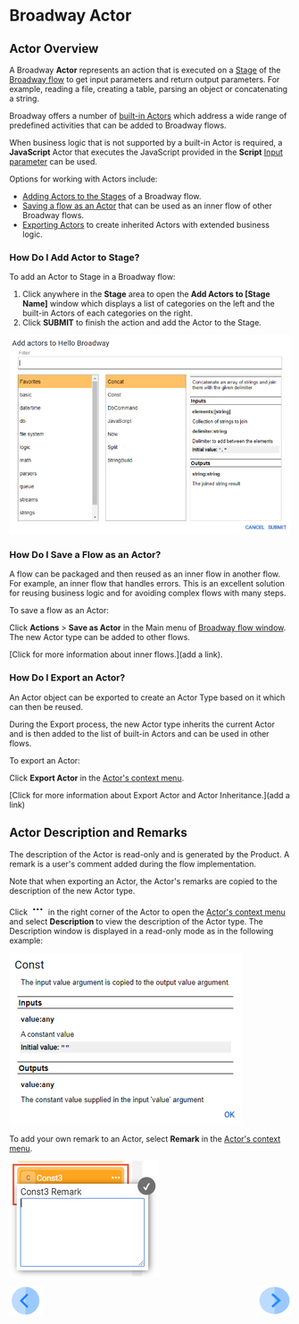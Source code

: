 # Broadway Actor

## Actor Overview

A Broadway  **Actor** represents an action that is executed on a [Stage](/articles/99_Broadway/19_broadway_flow_stages.md) of the [Broadway flow](/articles/99_Broadway/16_broadway_flow_overview.md) to get input parameters and return output parameters. For example, reading a file, creating a table, parsing an object or concatenating a string.

Broadway offers a number of [built-in Actors](/articles/99_Broadway/04_built_in_actor_types.md) which address a wide range of predefined activities that can be added to Broadway flows. 

When business logic that is not supported by a built-in Actor is required, a **JavaScript** Actor that executes the JavaScript provided in the **Script** [Input parameter](/articles/99_Broadway/03_broadway_actor_window.md#data-input-parameters) can be used. 

Options for working with Actors include:
- [Adding Actors to the Stages](/articles/99_Broadway/03_broadway_actor.md#how-do-i-add-actor-to-stage) of a Broadway flow.
- [Saving a flow as an Actor](/articles/99_Broadway/03_broadway_actor.md#how-do-i-save-flow-as-actor) that can be used as an inner flow of other Broadway flows.
- [Exporting Actors](/articles/99_Broadway/03_broadway_actor.md#how-do-i-export-an-actor) to create inherited Actors with extended business logic.  

### How Do I Add Actor to Stage?

To add an Actor to Stage in a Broadway flow:
1.  Click anywhere in the **Stage** area to open the **Add Actors to [Stage Name]** window which displays a list of categories on the left and the built-in Actors of each categories on the right. 
2.  Click **SUBMIT** to finish the action and add the Actor to the Stage.


![image](/articles/99_Broadway/images/99_04_01_add_actor.PNG)

### How Do I Save a Flow as an Actor?
A flow can be packaged and then reused as an inner flow in another flow. For example, an inner flow that handles errors. This is an excellent solution for reusing business logic and for avoiding complex flows with many steps. 

To save a flow as an Actor:

Click **Actions** > **Save as Actor** in the Main menu of [Broadway flow window](/articles/99_Broadway/18_broadway_flow_window.md#main-menu). The new Actor type can be added to other flows.

[Click for more information about inner flows.](add a link). 

### How Do I Export an Actor?

An Actor object can be exported to create an Actor Type based on it which can then be reused. 

During the Export process, the new Actor type inherits the current Actor and is then added to the list of built-in Actors and can be used in other flows.

To export an Actor:

Click **Export Actor** in the [Actor's context menu](/articles/99_Broadway/18_broadway_flow_window.md#actors-context-menu).

[Click for more information about Export Actor and Actor Inheritance.](add a link) 

## Actor Description and Remarks

The description of the Actor is read-only and is generated by the Product. A remark is a user's comment added during the flow implementation.

Note that when exporting an Actor, the Actor's remarks are copied to the description of the new Actor type.

Click ![image](/articles/99_Broadway/images/99_19_dots.PNG) in the right corner of the Actor to open the [Actor's context menu](/articles/99_Broadway/18_broadway_flow_window.md#actors-context-menu) and select **Description** to view the description of the Actor type. The Description window is displayed in a read-only mode as in the following example:

![image](/articles/99_Broadway/images/99_03_actor_desc.PNG)

To add your own remark to an Actor, select **Remark** in the [Actor's context menu](/articles/99_Broadway/18_broadway_flow_window.md#actors-context-menu).

![image](/articles/99_Broadway/images/99_03_actor_remark.PNG)


[![Previous](/articles/images/Previous.png)](/articles/99_Broadway/02_broadway_high_level_components.md)[<img align="right" width="60" height="54" src="/articles/images/Next.png">](/articles/99_Broadway/03_broadway_actor_window.md)
